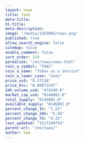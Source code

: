 ```yaml
---
layout: news
title: TaaS
meta-title: 
h1-title: 
meta-description: 
image: "/media/1383085/taas.png"
published: true
allow_search_engine: false
sitemap: false
enable_comment: false
sort_order: 229
permalink: "/en/taas/news.html"
coin_a_symbol: "TAAS"
coin_a_name: "Token as a Service"
coin_a_lower_case: "taas"
price_usd: "8.37126"
price_btc: "0.00071247"
24h_volume_usd: "474240.0"
market_cap_usd: "8146001.0"
total_supply: "8146001.0"
available_supply: "8146001.0"
percent_change_1h: "1.22"
percent_change_24h: "5.56"
percent_change_7d: "4.33"
last_updated: "1517140754"
parent-url: "/en/taas/"
author: Sam
---
```



